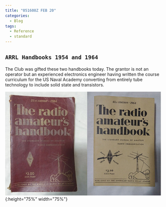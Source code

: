 ```yaml
---
title: "051608Z FEB 20"
categories:
  - Blog
tags:
  - Reference
  - standard
---
```

`ARRL Handbooks 1954 and 1964`
---

The Club was gifted these two handbooks today.  The grantor is not an operator but an experienced electronics engineer having written the course curriculum for the US Naval Academy converting from entirely tube technology to include solid state and transistors.

![ARRL Handbooks](/assets/images/arrl_handbooks_800x534.jpg){:height="75%" width="75%"}

